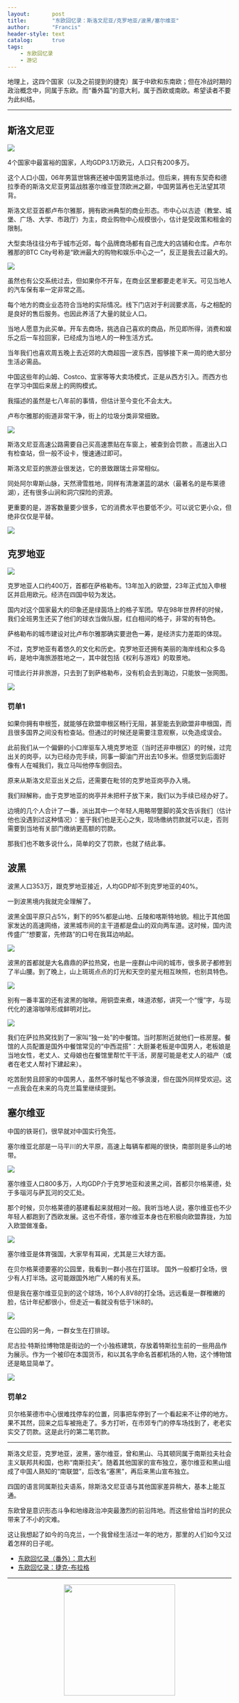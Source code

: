 ```yaml
---
layout:       post
title:        "东欧回忆录：斯洛文尼亚/克罗地亚/波黑/塞尔维亚"
author:       "Francis"
header-style: text
catalog:      true
tags:
    - 东欧回忆录
    - 游记
---
```


  地理上，这四个国家（以及之前提到的捷克）属于中欧和东南欧；但在冷战时期的政治概念中，同属于东欧。而“番外篇”的意大利，属于西欧或南欧。希望读者不要为此纠结。

  ---


  ## 斯洛文尼亚
![](https://refine1919.github.io/img/C1.png)

  4个国家中最富裕的国家，人均GDP3.1万欧元，人口只有200多万。

  这个人口小国，06年男篮世锦赛还被中国男篮绝杀过。但后来，拥有东契奇和德拉季奇的斯洛文尼亚男篮战胜塞尔维亚登顶欧洲之巅，中国男篮再也无法望其项背。

  斯洛文尼亚首都卢布尔雅那，拥有欧洲典型的商业形态。市中心以古迹（教堂、城堡、广场、大学、市政厅）为主，商业购物中心规模很小，估计是受政策和租金的限制。

  大型卖场往往分布于城市近郊，每个品牌商场都有自己庞大的店铺和仓库。卢布尔雅那的BTC City号称是“欧洲最大的购物和娱乐中心之一”，反正是我去过最大的。
  
![](https://refine1919.github.io/img/C2.png)

  虽然也有公交系统过去，但如果你不开车，在商业区里都要走老半天。可见当地人的汽车保有率一定非常之高。

  每个地方的商业业态符合当地的实际情况。线下门店对于利润要求高，与之相配的是良好的售后服务。也因此养活了大量的就业人口。

  当地人愿意为此买单。开车去商场，挑选自己喜欢的商品，所见即所得，消费和娱乐之后一车拉回家，已经成为当地人的一种生活方式。
  
  当年我们也喜欢周五晚上去近郊的大商超囤一波东西，囤够接下来一周的绝大部分生活必需品。

  中国这些年的山姆、Costco、宜家等等大卖场模式，正是从西方引入。而西方也在学习中国后来居上的网购模式。

  我描述的虽然是七八年前的事情，但估计至今变化不会太大。

  卢布尔雅那的街道非常干净，街上的垃圾分类非常细致。
  
![](https://refine1919.github.io/img/C3.png)

  斯洛文尼亚高速公路需要自己买高速票贴在车窗上，被查到会罚款 。高速出入口有检查站，但一般不设卡，慢速通过即可。

  斯洛文尼亚的旅游业很发达，它的景致跟瑞士非常相似。

  同处阿尔卑斯山脉，天然滑雪胜地，同样有清澈湛蓝的湖水（最著名的是布莱德湖），还有很多山涧和洞穴探险的资源。

  更重要的是，游客数量要少很多，它的消费水平也要低不少。可以说它更小众，但绝非仅仅是平替。
  
![](https://refine1919.github.io/img/c4.png)



  ## 克罗地亚

 ![](https://refine1919.github.io/img/C5.png)

  克罗地亚人口约400万，首都在萨格勒布。13年加入的欧盟，23年正式加入申根区并启用欧元。经济在四国中较为发达。

  国内对这个国家最大的印象还是绿茵场上的格子军团。早在98年世界杯的时候，我们全班男生还买了他们的球衣当做队服，红白相间的格子，非常的有特色。

  萨格勒布的城市建设对比卢布尔雅那确实要逊色一筹，是经济实力差距的体现。

  不过，克罗地亚有着悠久的文化和历史。克罗地亚还拥有美丽的海岸线和众多岛屿，是地中海旅游胜地之一，其中就包括《权利与游戏》的取景地。

  可惜此行并非旅游，只去到了到萨格勒布，没有机会去到海边，只能放一张网图。

 ![](https://refine1919.github.io/img/C6.png)

  ### 罚单1

  如果你拥有申根签，就能够在欧盟申根区畅行无阻，甚至能去到欧盟非申根国，而且很多国界之间没有检查站。但通过的时候还是需要注意观察，以免造成误会。

  此前我们从一个偏僻的小口岸驱车入境克罗地亚（当时还非申根区）的时候，过完出关的岗亭，以为已经办完手续，同事一脚油门开出去10多米。但感觉到后面好像有人在喊我们，我立马叫他停车倒回去。

  原来从斯洛文尼亚出关之后，还需要在毗邻的克罗地亚岗亭办入境。

  我们辩解称，由于克罗地亚的岗亭并未把杆子放下来，我们以为手续已经办好了。

  边境的几个人合计了一番，派出其中一个年轻人用略带蹩脚的英文告诉我们（估计他也没遇到过这种情况）：鉴于我们也是无心之失，现场缴纳罚款就可以走，否则需要到当地有关部门缴纳更高额的罚款。

  那我们也不敢多说什么，简单的交了罚款，也就了结此事。


  ## 波黑
  波黑人口353万，跟克罗地亚接近，人均GDP却不到克罗地亚的40%。

  一到波黑境内我就完全理解了。

  波黑全国平原只占5%，剩下的95%都是山地、丘陵和喀斯特地貌。相比于其他国家发达的高速网络，波黑城市间的主干道都是盘山的双向两车道。这时候，国内流传盛广“想要富，先修路”的口号在我耳边响起。
  
![](https://refine1919.github.io/img/C7.png)

  波黑的首都就是大名鼎鼎的萨拉热窝，也是一座群山中间的城市，很多房子都修到了半山腰。到了晚上，山上斑斑点点的灯光和天空的星光相互映照，也别具特色。
  
 ![](https://refine1919.github.io/img/C8.png)
 
  别有一番丰富的还有波黑的咖啡。用铜壶来煮，味道浓郁，讲究一个“慢”字，与现代化的速溶咖啡形成鲜明对比。
  
![](https://refine1919.github.io/img/c9.png)

  我们在萨拉热窝找到了一家叫“独一处”的中餐馆。当时那附近就他们一栋房屋。餐馆的人员配置是国外中餐馆常见的“中西混搭”：大厨兼老板是中国男人，老板娘是当地女性，老丈人、丈母娘也在餐馆里帮忙干干活，房屋可能是老丈人的祖产（或者在老丈人帮衬下建起来）。

  吃苦耐劳且顾家的中国男人，虽然不够时髦也不够浪漫，但在国外同样受欢迎。这一点我会在未来的乌克兰篇里继续提到。



  ## 塞尔维亚

  中国的铁哥们，很早就对中国实行免签。

   塞尔维亚北部是一马平川的大平原，高速上每辆车都飚的很快，南部则是多山的地带。
   
![](https://refine1919.github.io/img/c10.png)

  塞尔维亚人口800多万，人均GDP介于克罗地亚和波黑之间，首都贝尔格莱德，处于多瑙河与萨瓦河的交汇处。

那个时候，贝尔格莱德的基建看起来就相对一般。我听当地人说，塞尔维亚也不少年轻人都跑到了西欧发展。这也不奇怪，塞尔维亚本身也在积极向欧盟靠拢，为加入欧盟做准备。

![](https://refine1919.github.io/img/c11.png)


   塞尔维亚是体育强国，大家早有耳闻，尤其是三大球方面。

   在贝尔格莱德要塞的公园里，我看到一群小孩在打篮球。 国外一般都打全场，很少有人打半场。这可能跟国外地广人稀的有关系。

  但是我在塞尔维亚见到的这个球场，16个人8V8的打全场。远远看是一群稚嫩的脸，估计年纪都很小，但走近一看就没有低于1米8的。
  
 ![](https://refine1919.github.io/img/c12.png)
 
  在公园的另一角，一群女生在打排球。


  尼古拉·特斯拉博物馆是街边的一个小独栋建筑，存放着特斯拉生前的一些用品作为展示。作为一个被印在本国货币，和以其名字命名首都机场的人物，这个博物馆还是略显简单了。
  
![](https://refine1919.github.io/img/c13.png)

   ### 罚单2
   贝尔格莱德市中心很难找停车的位置，同事把车停到了一个看起来不让停的地方。果不其然，回来之后车被拖走了。多方打听，在市郊专门的停车场找到了，老老实实交了罚款。这是此行的第二笔罚款。

  ---

  斯洛文尼亚，克罗地亚，波黑，塞尔维亚，曾和黑山、马其顿同属于南斯拉夫社会主义联邦共和国，也称“南斯拉夫”。随着其他国家的宣布独立，塞尔维亚和黑山组成了中国人熟知的“南联盟”，后改名“塞黑”，再后来黑山宣布独立。

  四国的语言同属斯拉夫语系，除斯洛文尼亚语与其他国家差异稍大，基本上能互通。


  东欧曾是意识形态斗争和地缘政治冲突最激烈的前沿阵地。而这些曾给当时的民众带来了不小的灾难。

  这让我想起了如今的乌克兰，一个我曾经生活过一年的地方，那里的人们如今又过着怎样的日子呢。


  - [东欧回忆录（番外）：意大利](https://mp.weixin.qq.com/s/eMa1vi1_Epk-oRM8y9z9uA)
  - [东欧回忆录：捷克-布拉格](https://mp.weixin.qq.com/s/j8GZzjrjEwjGnqXTZY7fWg)

  ---

  <center>
      <img src="https://refine1919.github.io/img/subscribe.png" style="width: 250px;">
  </center>
